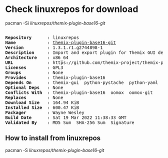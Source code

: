 # Check linuxrepos for download

pacman -Si *linuxrepos/themix-plugin-base16-git*

<div class="highlight"><pre class="highlight"><text>
<b>Repository</b>      : linuxrepos
<b>Name</b>            : <a href="../../x86_64/themix-plugin-base16-git-1.3.1.r1.g2744898-1-x86_64.pkg.tar.zst">themix-plugin-base16-git</a>
<b>Version</b>         : 1.3.1.r1.g2744898-1
<b>Description</b>     : Import and export plugin for Themix GUI designer to use color palettes from Base16 project
<b>Architecture</b>    : x86_64
<b>URL</b>             : https://github.com/themix-project/themix-plugin-base16
<b>Licenses</b>        : GPL3
<b>Groups</b>          : None
<b>Provides</b>        : themix-plugin-base16
<b>Depends On</b>      : themix-gui  python-pystache  python-yaml
<b>Optional Deps</b>   : None
<b>Conflicts With</b>  : themix-plugin-base16  oomox  oomox-git
<b>Replaces</b>        : None
<b>Download Size</b>   : 164.94 KiB
<b>Installed Size</b>  : 600.47 KiB
<b>Packager</b>        : Wayne Wesley <wayne6324@gmail.com>
<b>Build Date</b>      : Sat 19 Mar 2022 11:38:33 GMT
<b>Validated By</b>    : MD5 Sum  SHA-256 Sum  Signature
</text></pre></div>

## How to install from linuxrepos

pacman -S *linuxrepos/themix-plugin-base16-git*
